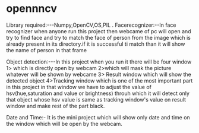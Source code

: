 # opennncv
Library required:---Numpy,OpenCV,OS,PIL .
Facerecognizer:--In face recognizer when anyone run this project then webcame of pc will open and try to find face and try to match the face of person 
from the image which is already present  in its directory.if it is successful ti match than it will show the name of person in that frame

Object detection:---In this project when you run it there will be four window
1> which is directly open by webcam
2>which will mask the picture whatever will be shown by webcame
3> Result window which will show the detected object
4>Tracking window which is one of the most important part in this project in that window we have to adjust the value of hsv(hue,saturation
and value or brightness) throuh which it will detect only that object whose hsv value is same as tracking window's value on result window
and make rest of the part black.

Date and Time:- It is the mini project which will show only date and time on the window which will be open by the webcam.
